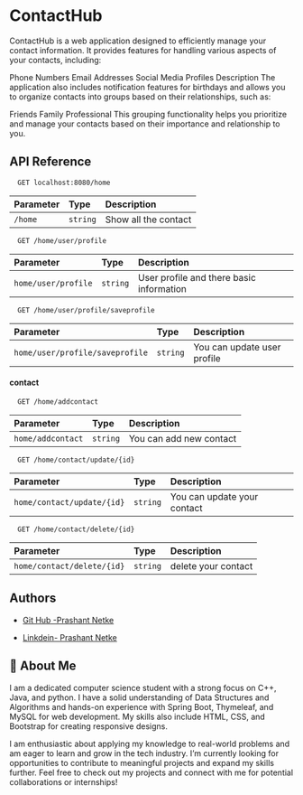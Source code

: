 
# ContactHub
ContactHub is a web application designed to efficiently manage your contact information. It provides features for handling various aspects of your contacts, including:

Phone Numbers
Email Addresses
Social Media Profiles
Description
The application also includes notification features for birthdays and allows you to organize contacts into groups based on their relationships, such as:

Friends
Family
Professional
This grouping functionality helps you prioritize and manage your contacts based on their importance and relationship to you.



## API Reference



```http
  GET localhost:8080/home
```

| Parameter | Type     | Description                |
| :-------- | :------- | :------------------------- |
| `/home` | `string` |  Show all the contact |



```http
  GET /home/user/profile
```

| Parameter | Type     | Description                       |
| :-------- | :------- | :-------------------------------- |
|   `home/user/profile`  | `string` |  User profile and there basic information |


```http
  GET /home/user/profile/saveprofile
```

| Parameter | Type     | Description                       |
| :-------- | :------- | :-------------------------------- |
|    `home/user/profile/saveprofile`   | `string` |  You can update user profile  |

#### contact 



```http
  GET /home/addcontact
```

| Parameter | Type     | Description                       |
| :-------- | :------- | :-------------------------------- |
|    `home/addcontact`   | `string` | You can add new contact

```http
  GET /home/contact/update/{id}
```

| Parameter | Type     | Description                       |
| :-------- | :------- | :-------------------------------- |
|    `home/contact/update/{id}`   | `string` |  You can update your contact


```http
  GET /home/contact/delete/{id}
```

| Parameter | Type     | Description                       |
| :-------- | :------- | :-------------------------------- |
|    `home/contact/delete/{id}`   | `string` | delete your contact
## Authors

- [Git Hub -Prashant Netke](https://github.com/01prashu)

- [ Linkdein- Prashant Netke](https://www.linkedin.com/in/prashant-netke-b994a622b/)
## 🚀 About Me
I am a dedicated computer science student with a strong focus on C++, Java, and python. I have a solid understanding of Data Structures and Algorithms and hands-on experience with Spring Boot, Thymeleaf, and MySQL for web development. My skills also include HTML, CSS, and Bootstrap for creating responsive designs.

I am enthusiastic about applying my knowledge to real-world problems and am eager to learn and grow in the tech industry. I’m currently looking for opportunities to contribute to meaningful projects and expand my skills further. Feel free to check out my projects and connect with me for potential collaborations or internships!

